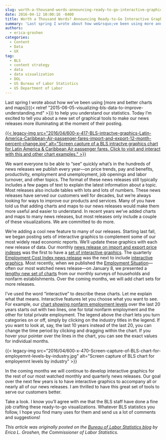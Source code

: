 ```yaml
---
slug: worth-a-thousand-words-announcing-ready-to-go-interactive-graphics-with-bls-news-releases
date: 2016-04-12 10:00:16 -0400
title: Worth a Thousand Words? Announcing Ready-to-Go Interactive Graphics with BLS News Releases
summary: 'Last spring I wrote about how we&rsquo;ve been using more and better charts and maps to help you understand our statistics. Today I&rsquo;m excited to tell you about a new set of graphical tools to make our news releases more illuminating at the moment of their posting. {{< legacy-img src="2016/04/600-x-417-BLS-intractve-graphics-Latin-America-Caribbean-Air-passenger-fares-import-and-export-12-month-percent-change.jpg" alt="Screen capture of a BLS'
authors:
  - erica-groshen
categories:
  - Content
  - Data
  - UX
tag:
  - BLS
  - content strategy
  - data
  - data visualization
  - DOL
  - US Bureau of Labor Statistics
  - US Department of Labor
---
```


Last spring I wrote about how we’ve been using [more and better charts and maps]({{< relref "2015-06-05-visualizing-bls-data-to-improve-understanding.md" >}}) to help you understand our statistics. Today I’m excited to tell you about a new set of graphical tools to make our news releases more illuminating at the moment of their posting.

[{{< legacy-img src="2016/04/600-x-417-BLS-intractve-graphics-Latin-America-Caribbean-Air-passenger-fares-import-and-export-12-month-percent-change.jpg" alt="Screen capture of a BLS intractve graphics chart for Latin America & Caribbean Air passenger fares. Click to visit and interact with this and other chart examples." >}}](http://www.bls.gov/charts/import-export/air-passenger-fairs-12-month-percent-change.htm)

We want everyone to be able to “see” quickly what’s in the hundreds of news releases we publish every year—on price trends, pay and benefits, productivity, employment and unemployment, job openings and labor turnover, and other topics. The format of these news releases still typically includes a few pages of text to explain the latest information about a topic. Most releases also include tables with lots and lots of numbers. These news releases have served our customers well for decades, but we’re always looking for ways to improve our products and services. Many of you have told us that adding charts and maps to our news releases would make them more useful and easier to understand. In recent years we’ve added charts and maps to many news releases, but most releases only include a couple of these visualizations. We are committed to do more.

We’re adding a cool new feature to many of our releases. Starting last fall, we began posting sets of interactive graphics to complement some of our most widely read economic reports. We’ll update these graphics with each new release of data. Our monthly [news release on import and export price indexes](http://www.bls.gov/news.release/ximpim.nr0.htm) was the first to have a [set of interactive graphics](http://www.bls.gov/charts/import-export/). The quarterly [Employment Cost Index news release](http://www.bls.gov/news.release/eci.nr0.htm) was the next to include [interactive graphics](http://www.bls.gov/charts/employment-cost-index/). Most recently, when we published the [Employment Situation](http://www.bls.gov/news.release/empsit.nr0.htm)—often our most watched news release—on January 8, we presented a [lengthy new set of charts](http://www.bls.gov/charts/employment-situation/) from our monthly surveys of households and nonfarm establishments. Over the coming months, we will add chart sets for more releases.

I’ve used the word “interactive” to describe these charts. Let me explain what that means. Interactive features let you choose what you want to see. For example, our [chart showing nonfarm employment levels](http://www.bls.gov/charts/employment-situation/employment-levels-by-industry.htm) over the last 20 years starts out with two lines, one for total nonfarm employment and the other for total private employment. The legend above the chart lets you turn categories on or off, simply by clicking on the industry titles in the legend. If you want to look at, say, the last 10 years instead of the last 20, you can change the time period by clicking and dragging within the chart. If you hover your pointer over the lines in the chart, you can see the exact values for individual months.

{{< legacy-img src="2016/04/600-x-470-Screen-capture-of-BLS-chart-for-employemnt-levels-by-industry.jpg" alt="Screen capture of BLS chart for employemnt levels by industry" >}}

In the coming months we will continue to develop interactive graphics for the rest of our most watched monthly and quarterly news releases. Our goal over the next few years is to have interactive graphics to accompany all or nearly all of our news releases. I am thrilled to have this great set of tools to serve our customers better.

Take a look. I know you’ll agree with me that the BLS staff have done a fine job crafting these ready-to-go visualizations. Whatever BLS statistics you follow, I hope you find many uses for them and send us a lot of comments and suggestions!

_This article was originally posted on the [Bureau of Labor Statistics blog](http://blogs.bls.gov/blog/) by Erica L. Groshen, the Commissioner of Labor Statistics._
